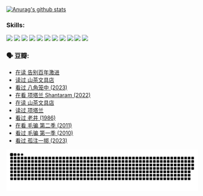 
[![Anurag's github stats](https://github-readme-stats.vercel.app/api?username=w940853815)](https://github.com/anuraghazra/github-readme-stats)

### Skills:

<code><img height="32" src="https://cdn.jsdelivr.net/npm/simple-icons@v5/icons/python.svg"></code>
<code><img height="32" src="https://cdn.jsdelivr.net/npm/simple-icons@v5/icons/javascript.svg"></code>
<code><img height="32" src="https://cdn.jsdelivr.net/npm/simple-icons@v5/icons/django.svg"></code>
<code><img height="32" src="https://cdn.jsdelivr.net/npm/simple-icons@v5/icons/flask.svg"></code>
<code><img height="32" src="https://cdn.jsdelivr.net/npm/simple-icons@v5/icons/vuetify.svg"></code>
<code><img height="32" src="https://cdn.jsdelivr.net/npm/simple-icons@v5/icons/git.svg"></code>
<code><img height="32" src="https://cdn.jsdelivr.net/npm/simple-icons@v5/icons/docker.svg"></code>
<code><img height="32" src="https://cdn.jsdelivr.net/npm/simple-icons@v5/icons/postgresql.svg"></code>
<code><img height="32" src="https://cdn.jsdelivr.net/npm/simple-icons@v5/icons/elasticsearch.svg"></code>
<code><img height="32" src="https://cdn.jsdelivr.net/npm/simple-icons@v5/icons/macos.svg"></code>
<code><img height="32" src="https://cdn.jsdelivr.net/npm/simple-icons@v5/icons/linux.svg"></code>

### 🗣 豆瓣:

<!-- DOUBAN-ACTIVITIES:START -->
- [在读 告别百年激进](https://www.douban.com/people/136069238/status/4374953075/?_i=95284173)
- [读过 山茶文具店](https://www.douban.com/people/136069238/status/4374952154/?_i=95284173)
- [看过 八角笼中‎ (2023)](https://www.douban.com/people/136069238/status/4367541707/?_i=95284173)
- [在看 项塔兰 Shantaram‎ (2022)](https://www.douban.com/people/136069238/status/4365497032/?_i=95284173)
- [在读 山茶文具店](https://www.douban.com/people/136069238/status/4364620725/?_i=95284173)
- [读过 项塔兰](https://www.douban.com/people/136069238/status/4364620288/?_i=95284173)
- [看过 老井‎ (1986)](https://www.douban.com/people/136069238/status/4362366672/?_i=95284173)
- [在看 毛骗 第二季‎ (2011)](https://www.douban.com/people/136069238/status/4355752869/?_i=95284173)
- [看过 毛骗 第一季‎ (2010)](https://www.douban.com/people/136069238/status/4355752667/?_i=95284173)
- [看过 孤注一掷‎ (2023)](https://www.douban.com/people/136069238/status/4354774568/?_i=95284173)
<!-- DOUBAN-ACTIVITIES:END -->


![Snake animation](https://raw.githubusercontent.com/w940853815/w940853815/output/github-contribution-grid-snake.svg)

<!--
**w940853815/w940853815** is a ✨ _special_ ✨ repository because its `README.md` (this file) appears on your GitHub profile.

Here are some ideas to get you started:

- 🔭 I’m currently working on ...
- 🌱 I’m currently learning ...
- 👯 I’m looking to collaborate on ...
- 🤔 I’m looking for help with ...
- 💬 Ask me about ...
- 📫 How to reach me: ...
- 😄 Pronouns: ...
- ⚡ Fun fact: ...
-->
